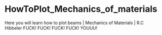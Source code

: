 # HowToPlot_Mechanics_of_materials
Here you will learn how to plot beams | Mechanics of Materials | R.C Hibbeler
FUCK!
FUCK!
FUCK!
FUCK!
YOUUU!
